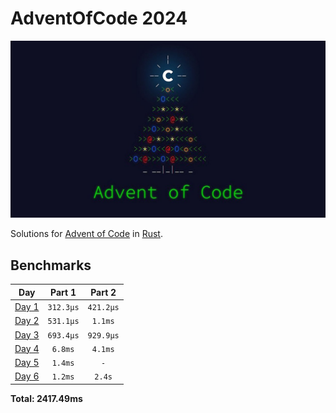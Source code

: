# AdventOfCode 2024

![AOC](./aoc.jpeg)


Solutions for [Advent of Code](https://adventofcode.com/) in [Rust](https://www.rust-lang.org/).

<!--- benchmarking table --->
## Benchmarks

| Day | Part 1 | Part 2 |
| :---: | :---: | :---:  |
| [Day 1](./src/bin/01.rs) | `312.3µs` | `421.2µs` |
| [Day 2](./src/bin/02.rs) | `531.1µs` | `1.1ms` |
| [Day 3](./src/bin/03.rs) | `693.4µs` | `929.9µs` |
| [Day 4](./src/bin/04.rs) | `6.8ms` | `4.1ms` |
| [Day 5](./src/bin/05.rs) | `1.4ms` | `-` |
| [Day 6](./src/bin/06.rs) | `1.2ms` | `2.4s` |

**Total: 2417.49ms**
<!--- benchmarking table --->